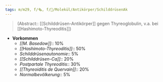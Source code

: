 ```yaml
---
tags: m/m29, f/🗞️, f/🧪/Molekül/Antikörper/SchilddrüsenAk
---
```

> (Abstract:: [[Schilddrüsen-Antikörper]] gegen Thyreoglobulin, v.a. bei [[Hashimoto-Thyreoditis]])
- **Vorkommen**
	- *[[M. Basedow]]*:: 10%
	- *[[Hashimoto-Thyreoditis]]*:: 50%
	- *Schilddrüsenautonomie*:: 5%
	- *[[Schilddrüsen-Ca]]*:: 20%
	- *Postpartale Thyreoditis*:: 30%
	- *[[Thyreoiditis de Quervain]]*:: 20%
	- *Normalbevölkerung*:: 5%